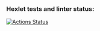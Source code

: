 ### Hexlet tests and linter status:
[![Actions Status](https://github.com/Agrarox666/python-project-52/actions/workflows/hexlet-check.yml/badge.svg)](https://github.com/Agrarox666/python-project-52/actions)
